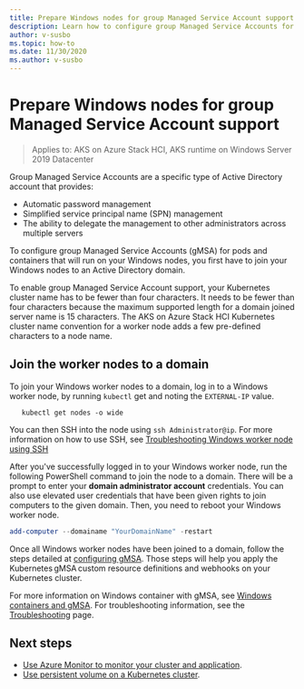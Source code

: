 ```yaml
---
title: Prepare Windows nodes for group Managed Service Account support
description: Learn how to configure group Managed Service Accounts for containers on Windows nodes
author: v-susbo
ms.topic: how-to
ms.date: 11/30/2020
ms.author: v-susbo
---
```


# Prepare Windows nodes for group Managed Service Account support

> Applies to: AKS on Azure Stack HCI, AKS runtime on Windows Server 2019 Datacenter

Group Managed Service Accounts are a specific type of Active Directory account that provides:
- Automatic password management
- Simplified service principal name (SPN) management
- The ability to delegate the management to other administrators across multiple servers 

To configure group Managed Service Accounts (gMSA) for pods and containers that will run on your Windows nodes, you first have to join your Windows nodes to an Active Directory domain.

To enable group Managed Service Account support, your Kubernetes cluster name has to be fewer than four characters. It needs to be fewer than four characters because the maximum supported length for a domain joined server name is 15 characters. The AKS on Azure Stack HCI Kubernetes cluster name convention for a worker node adds a few pre-defined characters to a node name.

## Join the worker nodes to a domain

To join your Windows worker nodes to a domain, log in to a Windows worker node, by running `kubectl` get and noting the `EXTERNAL-IP` value.

```
   kubectl get nodes -o wide
```  

You can then SSH into the node using `ssh Administrator@ip`. For more information on how to use SSH, see [Troubleshooting Windows worker node using SSH](troubleshoot.md#troubleshooting-windows-worker-nodes)

After you've successfully logged in to your Windows worker node, run the following PowerShell command to join the node to a domain. There will be a prompt to enter your **domain administrator account** credentials. You can also use elevated user credentials that have been given rights to join computers to the given domain. Then, you need to reboot your Windows worker node. 

```powershell
add-computer --domainame "YourDomainName" -restart
```

Once all Windows worker nodes have been joined to a domain, follow the steps detailed at [configuring gMSA](https://kubernetes.io/docs/tasks/configure-pod-container/configure-gmsa/). Those steps will help you apply the Kubernetes gMSA custom resource definitions and webhooks on your Kubernetes cluster.

For more information on Windows container with gMSA, see [Windows containers and gMSA](https://docs.microsoft.com/virtualization/windowscontainers/manage-containers/manage-serviceaccounts). For troubleshooting information, see the [Troubleshooting](troubleshoot.md) page. 

## Next steps

* [Use Azure Monitor to monitor your cluster and application](/azure/azure-monitor/insights/container-insights-enable-arc-enabled-clusters).
* [Use persistent volume on a Kubernetes cluster](persistent-volume.md).
